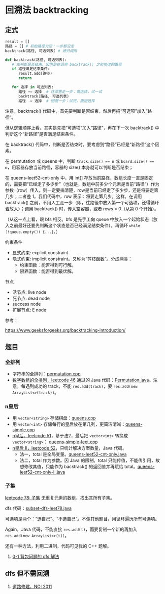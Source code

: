 # 回溯法 backtracking

## 定式
```python
result = []
路径 = [] # 初始路径为空：一步都没走
backtrack(路径, 可选列表) # 递归调用

def backtrack(路径, 可选列表):
   # 先判断是否结束，因为是在调用 backtrack() 之前修改的路径
   if 路径满足结束条件:
      result.add(路径)
      return

   for 选择 in 可选列表:
      路径 += 选择  # 往深里走一步：做选择，试一试
      backtrack(路径, 可选列表)
      路径 -= 选择  # 回溯一步：试完，撤销选择
```

注意，backtrack() 代码中，首先要判断是否结束，然后再把“可选项”加入“路径”。

但从逻辑顺序上看，其实是先把“可选项”加入“路径”，再在下一次 backtrack() 中判断这个“新路径”是否满足结束条件。

在 backtrack() 代码中，判断是否结束时，要考虑到“路径”已经是“新路径”这个因素。

在 permutation 或 queens 中，判断 `track.size() == n` 或 `board.size() == n`，用容器存放当前路径，容器的 size() 本身就可以判断是否结束；

在 queens-leet52-cnt-only 中，用 int[] 存放当前路径，数组长度一直是固定的，需要把“已经走了多少步”（也就是，数组中前多少个元素是当前“路径”）作为参数（row）传入，则一定要搞清楚，row是当前已经走了多少步，还是将要走第几步；二者差 1。我们代码中，row 表示：将要走第几步。这样，在调用 backtrack() 之前，不用人工走一步（即，往路径中放入第一个可选项，还得循环着放入）；调用 backtrack() 时，传入空容器，或者 rows = 0（从第 0 个开始）。

（从这一点上看，跟 bfs 相反。bfs 是先手工向 queue 中放入一个起始状态（放入之前最好还要先判断这个状态是否已经满足结束条件），再循环 `while (!queue.empty()) {...}`。）


约束条件
* 显式约束: explicit constraint
* 隐式约束: implicit constraint。又称为“剪枝函数”。分成两类：
   * 约束函数：能否得到可行解。
   * 限界函数：能否得到最优解。

节点
* 活节点: live node
* 死节点: dead node
* success node
* 扩展节点: E node

参考：

https://www.geeksforgeeks.org/backtracking-introduction/

## 题目

### 全排列
  * 字符串的全排列：[permutation.cpp](code/permutation.cpp)
  * [数字数组的全排列，leetcode 46](https://leetcode.cn/problems/permutations) 通过的 Java 代码：[Permutation.java](code/Permutation.java)。注意，每遇到成功的 track，不能 `res.add(track)`，要 `res.add(new ArrayList<>(track))`。 

### n皇后
  * 用 `vector<string>` 存储棋盘：[queens.cpp](code/queens.cpp)
  * 用 `vector<int>` 存储每行的皇后放在第几列，更简洁清晰：[queens-simple.cpp](code/queens-simple.cpp)
  * [n皇后，leetcode 51](https://leetcode.cn/problems/n-queens/)，基于法2，最后把 `vector<int>` 转换成 `vector<string>`： [queens-simple-leet.cpp](code/queens-simple-leet.cpp)
  * [n皇后 II，leetcode 52](https://leetcode.cn/problems/n-queens-ii)，只统计解决方案数量，Java 代码。
    * 法一，total 是全局变量。[queens-leet52-cnt-only.java](code/queens-leet52-cnt-only.java)
    * 法二，total 作为参数。因 Java 的限制，total 只能传值，不能传引用，故想修改其值，只能作为 backtrack() 的返回值并再赋给 total。[queens-leet52-cnt-only-II.java](code/queens-leet52-cnt-only-II.java)

### 子集
[leetcode 78: 子集](https://leetcode.cn/problems/subsets/) 无重复元素的数组，找出其所有子集。

dfs 代码：[subset-dfs-leet78.java](code/subset-dfs-leet78.java)

可选项是两个：“选自己”、“不选自己”。不像其他题目，用循环遍历所有可选项。

Again，Java 代码，不能直接 `res.add(t)`，而要复制一个新的再加入 `res.add(new ArrayList<>(t))`。

还有一种方法，利用二进制，代码可见我的 C++ 题解。

1. [0-1 背包问题的 dfs 解法](01背包问题的dfs解法.md)

## dfs 但不需回溯

1. [道路修建，NOI 2011](道路修建-noi2011.md)

